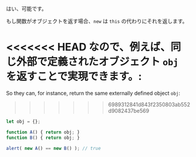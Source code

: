 はい、可能です。

もし関数がオブジェクトを返す場合、`new` は `this` の代わりにそれを返します。

<<<<<<< HEAD
なので、例えば、同じ外部で定義されたオブジェクト `obj` を返すことで実現できます。:
=======
So they can, for instance, return the same externally defined object `obj`:
>>>>>>> 6989312841d843f2350803ab552d9082437be569

```js run no-beautify
let obj = {};

function A() { return obj; }
function B() { return obj; }

alert( new A() == new B() ); // true
```
